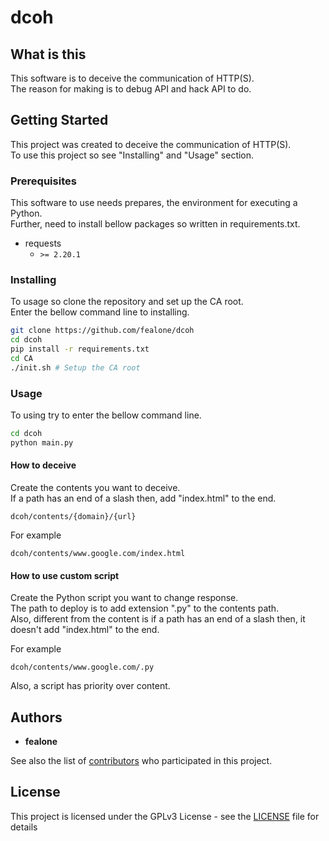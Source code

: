 # dcoh

## What is this

This software is to deceive the communication of HTTP(S).  
The reason for making is to debug API and hack API to do.  

## Getting Started

This project was created to deceive the communication of HTTP(S).  
To use this project so see "Installing" and "Usage" section.  

### Prerequisites

This software to use needs prepares, the environment for executing a Python.  
Further, need to install bellow packages so written in requirements.txt.  

* requests 
    - `>= 2.20.1`

### Installing
To usage so clone the repository and set up the CA root.  
Enter the bellow command line to installing.  

```bash
git clone https://github.com/fealone/dcoh
cd dcoh
pip install -r requirements.txt
cd CA
./init.sh # Setup the CA root
```

### Usage 
To using try to enter the bellow command line.  

```bash
cd dcoh
python main.py
```

#### How to deceive
Create the contents you want to deceive.  
If a path has an end of a slash then, add "index.html" to the end.  

`dcoh/contents/{domain}/{url}`

For example

`dcoh/contents/www.google.com/index.html`

#### How to use custom script
Create the Python script you want to change response.  
The path to deploy is to add extension ".py" to the contents path.  
Also, different from the content is if a path has an end of a slash then, it doesn't add "index.html" to the end.  

For example  

`dcoh/contents/www.google.com/.py`

Also, a script has priority over content.  

## Authors

* **fealone**

See also the list of [contributors](https://github.com/fealone/dcoh/contributors) who participated in this project.

## License

This project is licensed under the GPLv3 License - see the [LICENSE](LICENSE) file for details
